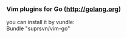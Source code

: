 ### Vim plugins for Go (http://golang.org)     
you can install it by vundle:     
Bundle "suprsvn/vim-go"
